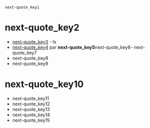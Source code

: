 ```ngMeta
next-quote_key1
```
# next-quote_key2
- [next-quote_key3](https://codepen.io/navgurukul/full/qqyeQW) - Is
- [next-quote_key4](http://navgurukul.org/files/quotesarray.js) par 
**next-quote_key5**next-quote_key6- next-quote_key7
- next-quote_key8
- next-quote_key9
# next-quote_key10
- next-quote_key11
- next-quote_key12
- next-quote_key13
- next-quote_key14
- next-quote_key15
